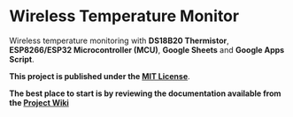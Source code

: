 # Wireless Temperature Monitor

Wireless temperature monitoring with **DS18B20 Thermistor**, **ESP8266/ESP32 Microcontroller (MCU)**, **Google Sheets** and **Google Apps Script**.

**This project is published under the [MIT License](https://choosealicense.com/licenses/mit/)**.

**The best place to start is by reviewing the documentation available from the [Project Wiki](https://github.com/bizkiwi/wireless-temp-monitor/wiki)** 

